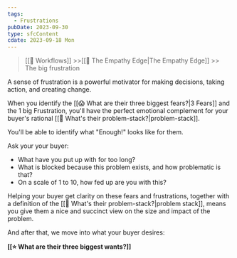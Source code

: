 ```yaml
---
tags:
  - Frustrations
pubDate: 2023-09-30
type: sfcContent
cdate: 2023-09-18 Mon
---
```


> [[🔁 Workflows]] >>[[🤗 The Empathy Edge|The Empathy Edge]] >> The big frustration

A sense of frustration is a powerful motivator for making decisions, taking action, and creating change.

When you identify the [[😱 What are their three biggest fears?|3 Fears]] and the 1 big Frustration, you'll have the perfect emotional complement for your buyer's rational [[📄 What's their problem-stack?|problem-stack]].

You'll be able to identify what "Enough!" looks like for them.

Ask your your buyer:

- What have you put up with for too long?
- What is blocked because this problem exists, and how problematic is that?
- On a scale of 1 to 10, how fed up are you with this?

Helping your buyer get clarity on these fears and frustrations, together with a definition of the [[📄 What's their problem-stack?|problem stack]], means you give them a nice and succinct view on the size and impact of the problem.

And after that, we move into what your buyer desires:

**[[⭐ What are their three biggest wants?]]**